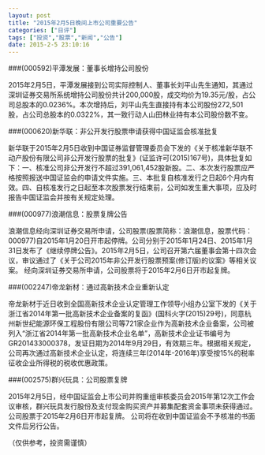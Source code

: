 ```yaml
---
layout: post
title: "2015年2月5日晚间上市公司重要公告"
categories: ["日评"]
tags: ["投资","股票","新闻","公告"]
date: 2015-2-5 23:10:16
---
```

###(000592)平潭发展：董事长增持公司股份

2015年2月5日，平潭发展接到公司实际控制人、董事长刘平山先生通知，其通过深圳证券交易所系统增持公司股份共计200,000股，成交均价为19.35元/股，占公司总股本的0.0236%。本次增持后，刘平山先生直接持有本公司股份272,501股，占公司总股本的0.0322%，其一致行动人山田林业持有本公司股份数不变。

###(000620)新华联：非公开发行股票申请获得中国证监会核准批复

新华联于2015年2月5日收到中国证券监督管理委员会下发的《关于核准新华联不动产股份有限公司非公开发行股票的批复》(证监许可(2015)167号)，具体批复如下：一、核准公司非公开发行不超过391,061,452股新股。二、本次发行股票应严格按照报送中国证监会的申请文件实施。三、本批复自核准发行之日起6个月内有效。四、自核准发行之日起至本次股票发行结束前，公司如发生重大事项，应及时报告中国证监会并按有关规定处理。

###(000977)浪潮信息：股票复牌公告

浪潮信息经向深圳证券交易所申请，公司股票(股票简称：浪潮信息，股票代码：000977)自2015年1月20日开市起停牌。公司分别于2015年1月24日、2015年1月31日发布了《继续停牌公告》。2015年2月5日，公司召开第六届董事会第十四次会议，审议通过了《关于公司2015年非公开发行股票预案(修订版)的议案》等相关议案。 经向深圳证券交易所申请，公司股票将于2015年2月6日开市起复牌。

###(002247)帝龙新材：通过高新技术企业重新认定

帝龙新材于近日收到全国高新技术企业认定管理工作领导小组办公室下发的《关于浙江省2014年第一批高新技术企业备案的复函》(国科火字(2015)29号)，同意杭州新世纪能源环保工程股份有限公司等721家企业作为高新技术企业备案，公司被列入“浙江省2014年第一批高新技术企业名单”，高新技术企业证书编号为GR201433000378，发证日期为2014年9月29日，有效期三年。根据相关规定，公司再次通过高新技术企业认定，将连续三年(2014年-2016年)享受按15%的税率征收企业所得税的税收优惠政策。

###(002575)群兴玩具：公司股票复牌

2015年2月5日，经中国证监会上市公司并购重组审核委员会2015年第12次工作会议审核，群兴玩具发行股份及支付现金购买资产并募集配套资金事项未获得通过。公司股票于2015年2月6日开市起复牌。 公司将在收到中国证监会不予核准的书面文件后另行公告。

（仅供参考，投资需谨慎）
